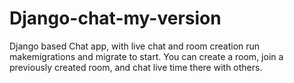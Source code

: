 # Django-chat-my-version
Django based Chat app, with live chat and room creation
run makemigrations and migrate to start.
You can create a room, join a previously created room, and chat live time there with others.
